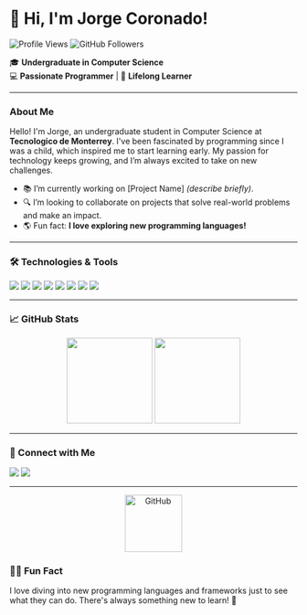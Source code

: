 # 👋 Hi, I'm **Jorge Coronado!**

![Profile Views](https://komarev.com/ghpvc/?username=jorge-coronado&color=blue) 
![GitHub Followers](https://img.shields.io/github/followers/jorge-coronado?style=social)

🎓 **Undergraduate in Computer Science**  
💻 **Passionate Programmer** | 🌱 **Lifelong Learner**

---

### About Me
Hello! I'm Jorge, an undergraduate student in Computer Science at **Tecnologico de Monterrey**. I've been fascinated by programming since I was a child, which inspired me to start learning early. My passion for technology keeps growing, and I’m always excited to take on new challenges.

- 📚 I’m currently working on [Project Name] _(describe briefly)_.
- 🔍 I’m looking to collaborate on projects that solve real-world problems and make an impact.
- 🌎 Fun fact: **I love exploring new programming languages!**

---

### 🛠️ Technologies & Tools

<!-- Add your tools and technologies here -->
<p align="left">
  <img src="https://img.shields.io/badge/Java-ED8B00?style=for-the-badge&logo=java&logoColor=white" />
  <img src="https://img.shields.io/badge/Spring%20Boot-6DB33F?style=for-the-badge&logo=spring-boot&logoColor=white" />
  <img src="https://img.shields.io/badge/JavaScript-F7DF1E?style=for-the-badge&logo=javascript&logoColor=black" />
  <img src="https://img.shields.io/badge/MySQL-4479A1?style=for-the-badge&logo=mysql&logoColor=white" />
  <img src="https://img.shields.io/badge/HTML5-E34F26?style=for-the-badge&logo=html5&logoColor=white" />
  <img src="https://img.shields.io/badge/CSS3-1572B6?style=for-the-badge&logo=css3&logoColor=white" />
  <img src="https://img.shields.io/badge/Git-F05032?style=for-the-badge&logo=git&logoColor=white" />
  <img src="https://img.shields.io/badge/GitHub-181717?style=for-the-badge&logo=github&logoColor=white" />
</p>

---

### 📈 GitHub Stats

<div align="center">
  <img height="150" src="https://github-readme-stats.vercel.app/api?username=jorge-coronado&show_icons=true&theme=radical" />
  <img height="150" src="https://github-readme-stats.vercel.app/api/top-langs/?username=jorge-coronado&layout=compact&theme=radical" />
</div>

---

### 🤝 Connect with Me

<p align="left">
  <a href="https://www.linkedin.com/in/jorge-coronado" target="_blank"><img src="https://img.shields.io/badge/LinkedIn-0077B5?style=for-the-badge&logo=linkedin&logoColor=white" /></a>
  <a href="mailto:jorge@example.com"><img src="https://img.shields.io/badge/Email-D14836?style=for-the-badge&logo=gmail&logoColor=white" /></a>
</p>

---

<p align="center">
  <img src="https://media.giphy.com/media/kH6CqYiquZawmU1HI6/giphy.gif" width="100" alt="GitHub"/>
</p>

<!-- Optional animated icons section if you'd like -->
### 👨‍💻 Fun Fact
I love diving into new programming languages and frameworks just to see what they can do. There's always something new to learn! 🚀
